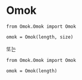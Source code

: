 # Omok   

    from Omok.Omok import Omok
    
    omok = Omok(length, size)
 또는   
 
    from Omok.Omok import Omok
    
    omok = Omok(length)
